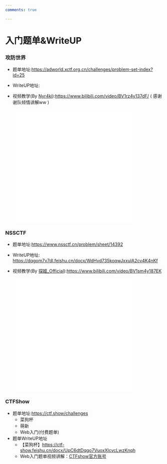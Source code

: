 ```yaml
---
comments: true

---
```

# 入门题单&WriteUP

### 攻防世界
- 题单地址:https://adworld.xctf.org.cn/challenges/problem-set-index?id=25
- WriteUP地址:
- 视频教学(By [Nyr4ki](https://github.com/Nyr4ki)):https://www.bilibili.com/video/BV1rz4y137dF/  ( 感谢谢队倾情讲解ww )  

  <iframe src="//player.bilibili.com/player.html?aid=576463247&bvid=BV1rz4y137dF&cid=1280498412&p=1&high_quality=1" width="80%" height="360" frameborder="no" scrolling="no" allowfullscreen="allowfullscreen"> </iframe> 

### NSSCTF
- 题单地址:https://www.nssctf.cn/problem/sheet/14392
- WriteUP地址: https://dqgom7v7dl.feishu.cn/docx/WdHvd735koqwJxxulA2cv4K4nKf
- 视频教学(By [探姬_Official](https://github.com/ProbiusOfficial)):https://www.bilibili.com/video/BV1sm4y187EK

  <iframe src="//player.bilibili.com/player.html?aid=698801817&bvid=BV1sm4y187EK&cid=1280498412&p=1&high_quality=1" width="80%" height="360" frameborder="no" scrolling="no" allowfullscreen="allowfullscreen"> </iframe> 

### CTFShow
- 题单地址:https://ctf.show/challenges
  - 菜狗杯
  - 萌新
  - Web入门(付费题单)
- 题单WriteUP地址
  - 【菜狗杯】https://ctf-show.feishu.cn/docx/UpC6dtDqgo7VuoxXlcvcLwzKnqh
  - Web入门题单视频讲解：[CTFshow官方账号](https://space.bilibili.com/626823956/)
